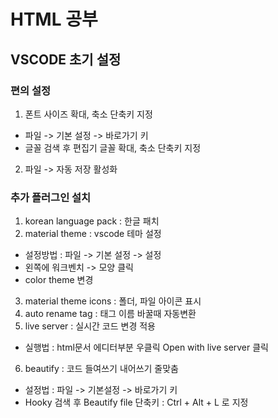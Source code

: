 # HTML 공부

## VSCODE 초기 설정

### 편의 설정
1. 폰트 사이즈 확대, 축소 단축키 지정
- 파일 -> 기본 설정 -> 바로가기 키
- 글꼴 검색 후 편집기 글꼴 확대, 축소 단축키 지정
2. 파일 -> 자동 저장 활성화

### 추가 플러그인 설치

1. korean language pack : 한글 패치
2. material theme : vscode 테마 설정
- 설정방법 : 파일 -> 기본 설정 -> 설정
- 왼쪽에 워크벤치 -> 모양 클릭
- color theme 변경
3. material theme icons : 폴더, 파일
아이콘 표시
4. auto rename tag : 태그 이름 바꿀때 자동변환
5. live server : 실시간 코드 변경 적용
- 실행법 : html문서 에디터부분 우클릭 Open with live server 클릭
6. beautify : 코드 들여쓰기 내어쓰기 줄맞춤
- 설정법 : 파일 -> 기본설정 -> 바로가기 키
- Hooky 검색 후 Beautify file 단축키 : Ctrl + Alt + L 로 지정
